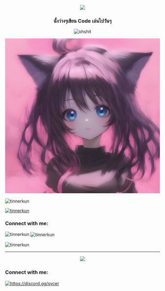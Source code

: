<p align="center">
  <img src="https://readme-typing-svg.herokuapp.com?color=%2300F722&size=35&center=true&lines=Hi+%F0%9F%91%8B%2C+I'm+TinnerKun">
</p>
<h3 align="center">นั้งว่างๆเขียน Code เล่นไปวันๆ</h3>

<p align="center"> <img src="https://count.getloli.com/get/@TinnerKun?theme=gelbooru-h" alt="ohshit" /> </p>

<p align="center"><img src="https://raw.githubusercontent.com/TinnerKun/TinnerKun/main/00018-2463083229_out%20(1).png" alt="tinnerkung" /></a> </p>

<p align="left"> <img src="https://komarev.com/ghpvc/?username=tinnerkun&label=Profile%20views&color=0e75b6&style=flat" alt="tinnerkun" /> </p>

<p align="left"> <a href="https://github.com/ryo-ma/github-profile-trophy"><img src="https://github-profile-trophy.vercel.app/?username=tinnerkun" alt="tinnerkun" /></a> </p>

<h3 align="left">Connect with me:</h3>
<p align="left">
</p>

<p><img align="left" src="https://github-readme-stats.vercel.app/api/top-langs?username=tinnerkun&show_icons=true&locale=en&layout=compact" alt="tinnerkun" /></p>

<p>&nbsp;<img align="center" src="https://github-readme-stats.vercel.app/api?username=tinnerkun&show_icons=true&locale=en" alt="tinnerkun" /></p>

<p><img align="center" src="https://github-readme-streak-stats.herokuapp.com/?user=tinnerkun&" alt="tinnerkun" /></p>


  <hr>
  <p align="center">
  <a href="https://discord.gg/hGZ3HxCJER">
    <img src="https://img.shields.io/discord/699832081643077662?label=Sycer%20Network%20%E0%B8%8A%E0%B8%B8%E0%B8%A1%E0%B8%8A%E0%B8%99%E0%B8%AA%E0%B8%B2%E0%B8%98%E0%B8%B2%E0%B8%A3%E0%B8%93%E0%B8%B0&style=flat-square">
    </a>
  </p>


<h3 align="left">Connect with me:</h3>
<p align="left">
<a href="https://discord.servwire.cloud" target="blank"><img align="center" src="https://raw.githubusercontent.com/rahuldkjain/github-profile-readme-generator/master/src/images/icons/Social/discord.svg" alt="https://discord.gg/sycer" height="30" width="40" /></a>
</p>


